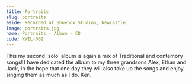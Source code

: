 ```yaml
---
title: Portraits
slug: portraits
aside: Recorded at Shoebox Studios, Newcastle.
image: portraits.jpg
name: Portraits - Album - CD
code: KWIL-002
---
```

This my second 'solo' album is again a mix of Traditional and contemory songs! I have
dedicated the album to my three grandsons Alex, Ethan and Jack, in the hope that one
day they will also take up the songs and enjoy singing them as much as I do. Ken.
